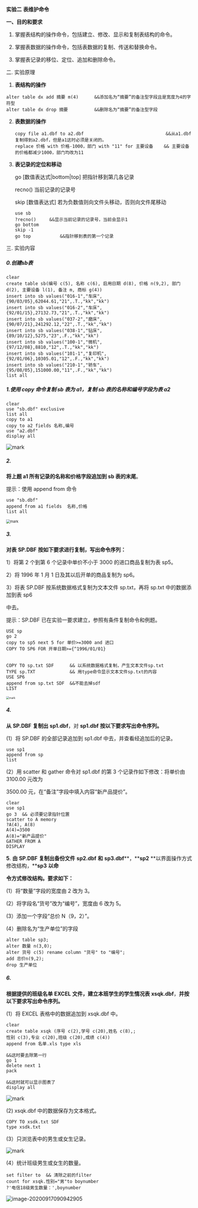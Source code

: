 **实验二** **表维护命令** 

**一、目的和要求**

1. 掌握表结构的操作命令，包括建立、修改、显示和复制表结构的命令。

2. 掌握表数据的操作命令，包括表数据的复制、传送和替换命令。

3. 掌握表记录的移位、定位、追加和删除命令。 





二. 实验原理

1. **表结构的操作**

```
alter table dx add 摘要 m(4) 		&&添加名为“摘要”的备注型字段且是宽度为4的字符型
alter table dx drop	摘要			&&删除名为“摘要”的备注型字段
```

2. **表数据的操作**

   ```
   copy file a1.dbf to a2.dbf   							&&从a1.dbf复制得到a2.dbf，但是a1这时必须是关闭的。
   replace 价格 with 价格-1000，部门 with "11" for 主要设备 	&& 主要设备的价格都减少1000，部门均改为11
   ```

3. **表记录的定位和移动**

   go  [数值表达式|bottom|top]  把指针移到第几各记录

   recno()  当前记录的记录号

   skip [数值表达式]	若为负数值则向文件头移动，否则向文件尾移动

   ```
   use sb	
   ?recno()		&&显示当前记录的记录号，当前会显示1
   go bottom
   skip -1
   go top			&&指针移到表的第一个记录
   ```

   

三. 实验内容



##### 0.创建sb表

```visual basic
clear
create table sb(编号 c(5), 名称 c(6), 启用日期 d(8), 价格 n(9,2), 部门 d(2), 主要设备 l(1), 备注 m, 商标 g(4))
insert into sb values("016-1","车床",{90/03/05},62044.61,"21",.T.,"kk","kk")
insert into sb values("016-2","车床",{92/01/15},27132.73,"21",.T.,"kk","kk")
insert into sb values("037-2","磨床",{90/07/21},241292.12,"22",.T.,"kk","kk")
insert into sb values("038-1","钻床",{89/10/12},5275,"23",.F.,"kk","kk")
insert into sb values("100-1","微机",{97/12/08},8810,"12",.T.,"kk","kk")
insert into sb values("101-1","复印机",{92/01/06},10305.01,"12",.F.,"kk","kk")
insert into sb values("210-1","轿车",{95/08/05},151000.00,"11",.F.,"kk","kk")
list all

```



##### 1.**使用 copy 命令复制 sb 表为 a1，复制 sb 表的名称和编号字段为表 a2**

```
clear
use "sb.dbf" exclusive
list all
copy to a1
copy to a2 fields 名称,编号
use "a2.dbf"
display all
```

![mark](http://mally.oss-cn-qingdao.aliyuncs.com/PicGo上传的图片/20200917/103016098.png)



##### **2.** 

**将上题 a1 所有记录的名称和价格字段追加到 sb 表的末尾**。

提示：使用 append from 命令

```
use "sb.dbf"
append from a1 fields  名称,价格
list all
```

<img src="http://mally.oss-cn-qingdao.aliyuncs.com/PicGo上传的图片/20200917/103145453.png" alt="mark" style="zoom: 67%;" />

##### **3**. 

**对表** **SP.DBF** **按如下要求进行复制，写出命令序列：** 

1）将第 2 个到第 6 个记录中单价不小于 3000 的进口商品复制为表 sp5。 

2）将 1996 年 1 月 1 日及其以后开单的商品复制为 sp6。 

3）将表 SP.DBF 按系统数据格式复制为文本文件 sp.txt，再将 sp.txt 中的数据添加到表 sp6

中去。

提示：SP.DBF 已在实验一要求建立，参照有条件复制命令和例题。

```
USE sp
go 2
copy to sp5 next 5 for 单价>=3000 and 进口
COPY TO SP6 FOR 开单日期>={^1996/01/01}


COPY TO sp.txt SDF  	&& 以系统数据格式复制，产生文本文件sp.txt
TYPE sp.TXT     		&& 用type命令显示文本文件sp.txt的内容
USE SP6
append from sp.txt SDF  &&不能去掉sdf
LIST
```

<img src="http://mally.oss-cn-qingdao.aliyuncs.com/PicGo上传的图片/20200917/103854302.png" alt="mark" style="zoom: 50%;" />

##### **4**.

**从** **SP.DBF** **复制出** **sp1.dbf**，对 **sp1.dbf** **按以下要求写出命令序列。** 

(1）将 SP.DBF 的全部记录追加到 sp1.dbf 中去，并查看经追加后的记录。 

```
use sp1
append from sp
list
```

(2）用 scatter 和 gather 命令对 sp1.dbf 的第 3 个记录作如下修改：将单价由 3100.00 元改为

3500.00 元，在“备注”字段中填入内容“新产品提价”。

```
clear
use sp1
go 3  && 必须要记录指针位置
scatter to A memory
?A(4), A(8)
A(4)=3500
A(8)="新产品提价"
GATHER FROM A
DISPLAY
```



**5**. **由** **SP.DBF** **复制出备份文件** **sp2.dbf** **和** **sp3.dbf****，****sp2** **以界面操作方式修改结构，****sp3** **以命**

**令方式修改结构。要求如下：** 

(1）将“数量”字段的宽度由 2 改为 3。 

(2）将字段名“货号”改为“编号”，宽度由 6 改为 5。 

(3）添加一个字段“总价 N（9，2）”。 

(4）删除名为“生产单位”的字段

```visual basic
alter table sp3;
alter 数量 n(3,0);
alter 货号 c(5) rename column "货号" to "编号";
add 总价n(9,2);
drop 生产单位
```

##### 6.

**根据提供的班级名单** **EXCEL** **文件，建立本班学生的学生情况表** **xsqk.dbf**，**并按以下要求写出命令序列。** 

(1）将 EXCEL 表格中的数据追加到 xsqk.dbf 中。

```
clear
create table xsqk (序号 c(2),学号 c(20),姓名 c(8),;
性别 c(3),专业 c(20),班级 c(20),成绩 c(4))
append from 名单.xls type xls

&&这时要去除第一行
go 1
delete next 1
pack

&&这时就可以显示图表了
display all
```



![mark](http://mally.oss-cn-qingdao.aliyuncs.com/PicGo上传的图片/20200917/083540804.png)



 

(2) xsqk.dbf 中的数据保存为文本格式。

```
COPY TO xsdk.txt SDF  
type xsdk.txt 
```



(3）只浏览表中的男生或女生记录。

![mark](http://mally.oss-cn-qingdao.aliyuncs.com/PicGo上传的图片/20200917/085053513.png)



(4）统计班级男生或女生的数量。

```
set filter to  && 清除之前的filter
count for xsqk.性别="男"to boynumber
?'电信18级男生数量：',boynumber
```

![image-20200917090942905](C:%5CUsers%5C53055%5CAppData%5CRoaming%5CTypora%5Ctypora-user-images%5Cimage-20200917090942905.png)